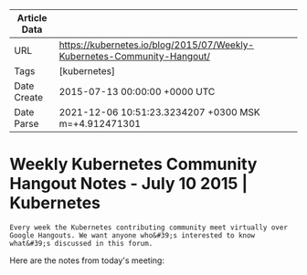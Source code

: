 |             Article Data             ||
| ----------------- | ----------------- |
| URL               | https://kubernetes.io/blog/2015/07/Weekly-Kubernetes-Community-Hangout/        |
| Tags              | [kubernetes]       |
| Date Create       | 2015-07-13 00:00:00 &#43;0000 UTC |
| Date Parse        | 2021-12-06 10:51:23.3234207 &#43;0300 MSK m=&#43;4.912471301  |

#  Weekly Kubernetes Community Hangout Notes - July 10 2015  | Kubernetes

	
	
	
	
	Every week the Kubernetes contributing community meet virtually over Google Hangouts. We want anyone who&#39;s interested to know what&#39;s discussed in this forum.
Here are the notes from today&#39;s meeting:


	

	


